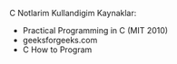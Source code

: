 C Notlarim
Kullandigim Kaynaklar:
- Practical Programming in C (MIT 2010)
- geeksforgeeks.com
- C How to Program 

